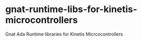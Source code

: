 # gnat-runtime-libs-for-kinetis-microcontrollers

Gnat Ada Runtime libraries for Kinetis Micrcocontrollers
